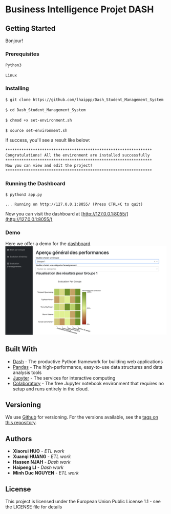 
# Business Intelligence Projet DASH


## Getting Started

Bonjour!

### Prerequisites


```
Python3

Linux
```

### Installing

```
$ git clone https://github.com/lhaippp/Dash_Student_Management_System

$ cd Dash_Student_Management_System

$ chmod +x set-environment.sh

$ source set-environment.sh
```
If success, you'll see a result like below:
```
****************************************************************
Congratulations! All the environment are installed successfully
****************************************************************
Now you can view and edit the project!
****************************************************************
```

### Running the Dashboard

```
$ python3 app.py
```
```
... Running on http://127.0.0.1:8055/ (Press CTRL+C to quit)
```
Now you can visit the dashboard at [http://127.0.0.1:8055/](http://127.0.0.1:8055/)

### Demo
Here we offer a demo for the [dashboard](BI-projet/docs/Dash.png)
![demo](BI-projet/docs/Dash.png)


## Built With

* [Dash](https://dash.plot.ly/) - The productive Python framework for building web applications
* [Pandas](https://pandas.pydata.org/pandas-docs/stable/reference/api/pandas.DataFrame.html) - The high-performance, easy-to-use data structures and data analysis tools
* [Jupyter](https://jupyter.org/) - The services for interactive computing
* [Colaboratory](https://colab.research.google.com/notebooks/welcome.ipynb?hl=zh-cn) - The free Jupyter notebook environment that requires no setup and runs entirely in the cloud.


## Versioning

We use [Github](https://github.com/lhaippp/Dash_Student_Management_System) for versioning. For the versions available, see the [tags on this repository](https://github.com/lhaippp/Dash_Student_Management_System). 

## Authors

* **Xiaorui HUO** - *ETL work* 
* **Xuanqi HUANG** - *ETL work* 
* **Hassen NJAH** - *Dash work* 
* **Haipeng LI** - *Dash work* 
* **Minh Duc NGUYEN** - *ETL work* 


## License

This project is licensed under the European Union Public License 1.1 - see the LICENSE file for details
